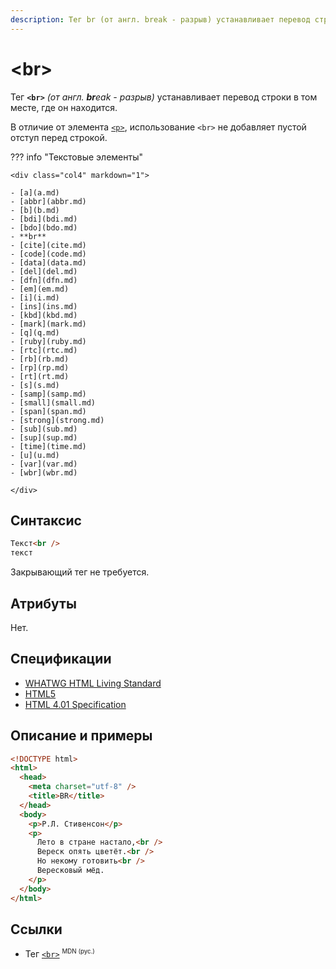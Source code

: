 ```yaml
---
description: Тег br (от англ. break - разрыв) устанавливает перевод строки в том месте, где он находится
---
```


# &lt;br&gt;

Тег **`<br>`** _(от англ. **br**eak - разрыв)_ устанавливает перевод строки в том месте, где он находится.

В отличие от элемента [`<p>`](p.md), использование `<br>` не добавляет пустой отступ перед строкой.

??? info "Текстовые элементы"

    <div class="col4" markdown="1">

    - [a](a.md)
    - [abbr](abbr.md)
    - [b](b.md)
    - [bdi](bdi.md)
    - [bdo](bdo.md)
    - **br**
    - [cite](cite.md)
    - [code](code.md)
    - [data](data.md)
    - [del](del.md)
    - [dfn](dfn.md)
    - [em](em.md)
    - [i](i.md)
    - [ins](ins.md)
    - [kbd](kbd.md)
    - [mark](mark.md)
    - [q](q.md)
    - [ruby](ruby.md)
    - [rtc](rtc.md)
    - [rb](rb.md)
    - [rp](rp.md)
    - [rt](rt.md)
    - [s](s.md)
    - [samp](samp.md)
    - [small](small.md)
    - [span](span.md)
    - [strong](strong.md)
    - [sub](sub.md)
    - [sup](sup.md)
    - [time](time.md)
    - [u](u.md)
    - [var](var.md)
    - [wbr](wbr.md)

    </div>

## Синтаксис

```html
Текст<br />
текст
```

Закрывающий тег не требуется.

## Атрибуты

Нет.

## Спецификации

- [WHATWG HTML Living Standard](https://html.spec.whatwg.org/multipage/text-level-semantics.html#the-br-element)
- [HTML5](http://www.w3.org/TR/html5/text-level-semantics.html#the-br-element)
- [HTML 4.01 Specification](http://www.w3.org/TR/html401/struct/text.html#h-9.3.2.1)

## Описание и примеры

```html
<!DOCTYPE html>
<html>
  <head>
    <meta charset="utf-8" />
    <title>BR</title>
  </head>
  <body>
    <p>Р.Л. Стивенсон</p>
    <p>
      Лето в стране настало,<br />
      Вереск опять цветёт.<br />
      Но некому готовить<br />
      Вересковый мёд.
    </p>
  </body>
</html>
```

## Ссылки

- Тег [`<br>`](https://developer.mozilla.org/ru/docs/Web/HTML/Element/br) <sup><small>MDN (рус.)</small></sup>
